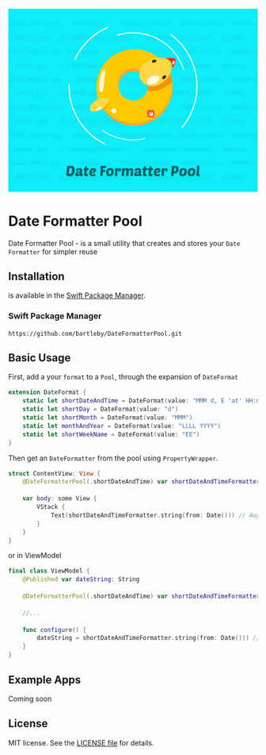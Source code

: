 <p align="center">
  <img src="/Images/header.png">
</p>

Date Formatter Pool
========

Date Formatter Pool - is a small utility that creates and stores your `Date Formatter` for simpler reuse

## Installation

is available in the [Swift Package Manager](https://swift.org/package-manager/).

### Swift Package Manager

```
https://github.com/bartleby/DateFormatterPool.git
```


## Basic Usage

First, add a your `format` to a `Pool`, through the expansion of `DateFormat`


```swift
extension DateFormat {
    static let shortDateAndTime = DateFormat(value: "MMM d, E 'at' HH:mm")
    static let shortDay = DateFormat(value: "d")
    static let shortMonth = DateFormat(value: "MMM")
    static let monthAndYear = DateFormat(value: "LLLL YYYY")
    static let shortWeekName = DateFormat(value: "EE")
}
```

Then get an `DateFormatter` from the pool using `PropertyWrapper`.

```swift
struct ContentView: View {
    @DateFormatterPool(.shortDateAndTime) var shortDateAndTimeFormatter
    
    var body: some View {
        VStack {
            Text(shortDateAndTimeFormatter.string(from: Date())) // Aug 23, Tue at 12:10
        }
    }
}
``` 

or in ViewModel

```swift
final class ViewModel {
    @Published var dateString: String
    
    @DateFormatterPool(.shortDateAndTime) var shortDateAndTimeFormatter
    
    //...
    
    func configure() {
        dateString = shortDateAndTimeFormatter.string(from: Date())) // Aug 23, Tue at 12:10
    }
}
``` 


## Example Apps

Coming soon


## License

MIT license. See the [LICENSE file](LICENSE) for details.
